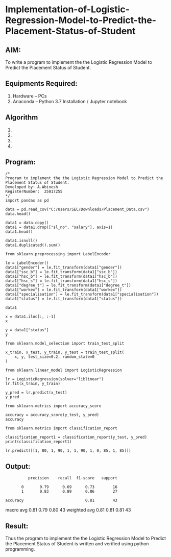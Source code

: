 # Implementation-of-Logistic-Regression-Model-to-Predict-the-Placement-Status-of-Student

## AIM:
To write a program to implement the the Logistic Regression Model to Predict the Placement Status of Student.

## Equipments Required:
1. Hardware – PCs
2. Anaconda – Python 3.7 Installation / Jupyter notebook

## Algorithm
1. 
2. 
3. 
4. 

## Program:
```
/*
Program to implement the the Logistic Regression Model to Predict the Placement Status of Student.
Developed by: A.Abinesh
RegisterNumber:  25017255
*/
import pandas as pd

data = pd.read_csv("C:/Users/SEC/Downloads/Placement_Data.csv")
data.head()

data1 = data.copy()
data1 = data1.drop(["sl_no", "salary"], axis=1)
data1.head()

data1.isnull()
data1.duplicated().sum()

from sklearn.preprocessing import LabelEncoder

le = LabelEncoder()
data1["gender"] = le.fit_transform(data1["gender"])
data1["ssc_b"] = le.fit_transform(data1["ssc_b"])
data1["hsc_b"] = le.fit_transform(data1["hsc_b"])
data1["hsc_s"] = le.fit_transform(data1["hsc_s"])
data1["degree_t"] = le.fit_transform(data1["degree_t"])
data1["workex"] = le.fit_transform(data1["workex"])
data1["specialisation"] = le.fit_transform(data1["specialisation"])
data1["status"] = le.fit_transform(data1["status"])

data1

x = data1.iloc[:, :-1]
x

y = data1["status"]
y

from sklearn.model_selection import train_test_split

x_train, x_test, y_train, y_test = train_test_split(
    x, y, test_size=0.2, random_state=0
)

from sklearn.linear_model import LogisticRegression

lr = LogisticRegression(solver="liblinear")
lr.fit(x_train, y_train)

y_pred = lr.predict(x_test)
y_pred

from sklearn.metrics import accuracy_score

accuracy = accuracy_score(y_test, y_pred)
accuracy

from sklearn.metrics import classification_report

classification_report1 = classification_report(y_test, y_pred)
print(classification_report1)

lr.predict([[1, 80, 1, 90, 1, 1, 90, 1, 0, 85, 1, 85]])

```

## Output:
              precision    recall  f1-score   support

           0       0.79      0.69      0.73        16
           1       0.83      0.89      0.86        27

    accuracy                           0.81        43
   macro avg       0.81      0.79      0.80        43
weighted avg       0.81      0.81      0.81        43


## Result:
Thus the program to implement the the Logistic Regression Model to Predict the Placement Status of Student is written and verified using python programming.
